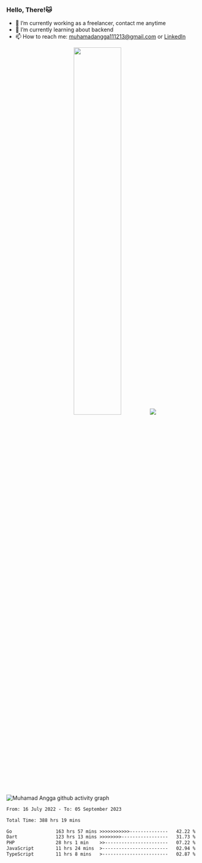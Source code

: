 
### Hello, There!🐱

- 🔭 I’m currently working as a freelancer, contact me anytime
- 🌱 I’m currently learning about backend
- 📫 How to reach me: [muhamadangga111213@gmail.com](mailto:muhamadangga111213@gmail.com) or [LinkedIn](https://www.linkedin.com/in/muhamad-angga)

<p align="center">
    <img width="49.5%" src="https://github-readme-stats.vercel.app/api?username=muhangga&count_private=true&theme=ocean_dark&show_icons=true" />
    &nbsp;
    <img src="https://github-readme-stats.vercel.app/api/top-langs/?username=muhangga&langs_count=8&layout=compact&theme=ocean_dark&show_icons=true" />
</p>

![Muhamad Angga github activity graph](https://github-readme-activity-graph.cyclic.app/graph?username=muhangga&custom_title=Angga&color=708090&theme=github-dark)


<!--START_SECTION:waka-->

```txt
From: 16 July 2022 - To: 05 September 2023

Total Time: 388 hrs 19 mins

Go                163 hrs 57 mins >>>>>>>>>>>--------------   42.22 %
Dart              123 hrs 13 mins >>>>>>>>-----------------   31.73 %
PHP               28 hrs 1 min    >>-----------------------   07.22 %
JavaScript        11 hrs 24 mins  >------------------------   02.94 %
TypeScript        11 hrs 8 mins   >------------------------   02.87 %
```

<!--END_SECTION:waka-->

